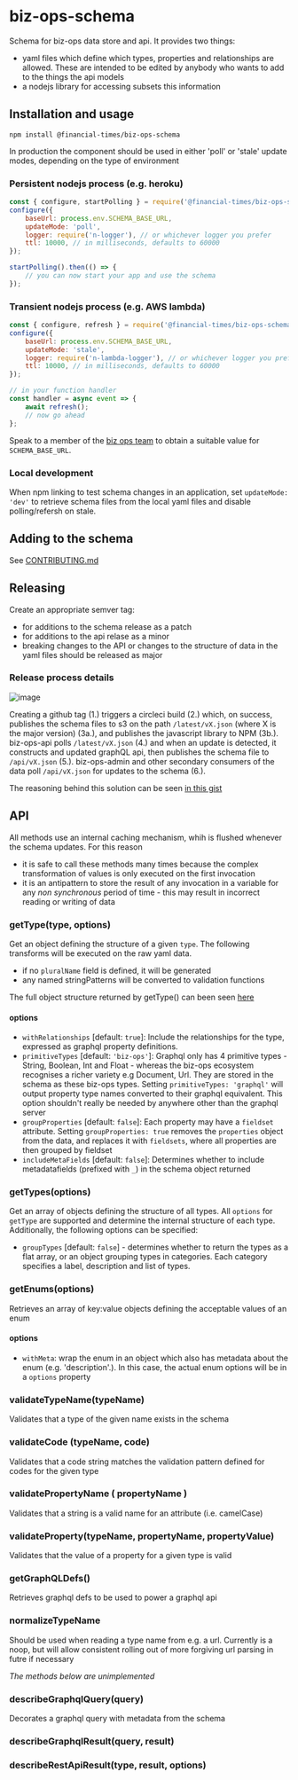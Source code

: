 # biz-ops-schema

Schema for biz-ops data store and api. It provides two things:

-   yaml files which define which types, properties and relationships are allowed. These are intended to be edited by anybody who wants to add to the things the api models
-   a nodejs library for accessing subsets this information

## Installation and usage

`npm install @financial-times/biz-ops-schema`

In production the component should be used in either 'poll' or 'stale' update modes, depending on the type of environment

### Persistent nodejs process (e.g. heroku)

```js
const { configure, startPolling } = require('@financial-times/biz-ops-schema');
configure({
	baseUrl: process.env.SCHEMA_BASE_URL,
	updateMode: 'poll',
	logger: require('n-logger'), // or whichever logger you prefer
	ttl: 10000, // in milliseconds, defaults to 60000
});

startPolling().then(() => {
	// you can now start your app and use the schema
});
```

### Transient nodejs process (e.g. AWS lambda)

```js
const { configure, refresh } = require('@financial-times/biz-ops-schema');
configure({
	baseUrl: process.env.SCHEMA_BASE_URL,
	updateMode: 'stale',
	logger: require('n-lambda-logger'), // or whichever logger you prefer
	ttl: 10000, // in milliseconds, defaults to 60000
});

// in your function handler
const handler = async event => {
	await refresh();
	// now go ahead
};
```

Speak to a member of the [biz ops team](https://financialtimes.slack.com/messages/C9S0V2KPV) to obtain a suitable value for `SCHEMA_BASE_URL`.

### Local development

When npm linking to test schema changes in an application, set `updateMode: 'dev'` to retrieve schema files from the local yaml files and disable polling/refersh on stale.

## Adding to the schema

See [CONTRIBUTING.md](CONTRIBUTING.md)

## Releasing

Create an appropriate semver tag:

-   for additions to the schema release as a patch
-   for additions to the api relase as a minor
-   breaking changes to the API or changes to the structure of data in the yaml files should be released as major

### Release process details

![image](https://user-images.githubusercontent.com/447559/55995243-e4d77800-5cab-11e9-8713-8d0ea7485108.png)

Creating a github tag (1.) triggers a circleci build (2.) which, on success, publishes the schema files to s3 on the path `/latest/vX.json` (where X is the major version) (3a.), and publishes the javascript library to NPM (3b.). biz-ops-api polls `/latest/vX.json` (4.) and when an update is detected, it constructs and updated graphQL api, then publishes the schema file to `/api/vX.json` (5.). biz-ops-admin and other secondary consumers of the data poll `/api/vX.json` for updates to the schema (6.).

The reasoning behind this solution can be seen [in this gist](https://gist.github.com/wheresrhys/dd4c5d856812e0fb8c705feeabffd754)

## API

All methods use an internal caching mechanism, whih is flushed whenever the schema updates. For this reason

-   it is safe to call these methods many times because the complex transformation of values is only executed on the first invocation
-   it is an antipattern to store the result of any invocation in a variable for any _non synchronous_ period of time - this may result in incorrect reading or writing of data

### getType(type, options)

Get an object defining the structure of a given `type`. The following transforms will be executed on the raw yaml data.

-   if no `pluralName` field is defined, it will be generated
-   any named stringPatterns will be converted to validation functions

The full object structure returned by getType() can been seen [here](GETTYPE.md)

#### options

-   `withRelationships` [default: `true`]: Include the relationships for the type, expressed as graphql property definitions.
-   `primitiveTypes` [default: `'biz-ops'`]: Graphql only has 4 primitive types - String, Boolean, Int and Float - whereas the biz-ops ecosystem recognises a richer variety e.g Document, Url. They are stored in the schema as these biz-ops types. Setting `primitiveTypes: 'graphql'` will output property type names converted to their graphql equivalent. This option shouldn't really be needed by anywhere other than the graphql server
-   `groupProperties` [default: `false`]: Each property may have a `fieldset` attribute. Setting `groupProperties: true` removes the `properties` object from the data, and replaces it with `fieldsets`, where all properties are then grouped by fieldset
-   `includeMetaFields` [default: `false`]: Determines whether to include metadatafields (prefixed with `_`) in the schema object returned

### getTypes(options)

Get an array of objects defining the structure of all types. All `options` for `getType` are supported and determine the internal structure of each type. Additionally, the following options can be specified:

-   `groupTypes` [default: `false`] - determines whether to return the types as a flat array, or an object grouping types in categories. Each category specifies a label, description and list of types.

### getEnums(options)

Retrieves an array of key:value objects defining the acceptable values of an enum

#### options

-   `withMeta`: wrap the enum in an object which also has metadata about the enum (e.g. 'description'.). In this case, the actual enum options will be in a `options` property

### validateTypeName(typeName)

Validates that a type of the given name exists in the schema

### validateCode (typeName, code)

Validates that a code string matches the validation pattern defined for codes for the given type

### validatePropertyName ( propertyName )

Validates that a string is a valid name for an attribute (i.e. camelCase)

### validateProperty(typeName, propertyName, propertyValue)

Validates that the value of a property for a given type is valid

### getGraphQLDefs()

Retrieves graphql defs to be used to power a graphql api

### normalizeTypeName

Should be used when reading a type name from e.g. a url. Currently is a noop, but will allow consistent rolling out of more forgiving url parsing in futre if necessary

_The methods below are unimplemented_

### describeGraphqlQuery(query)

Decorates a graphql query with metadata from the schema

### describeGraphqlResult(query, result)

### describeRestApiResult(type, result, options)
